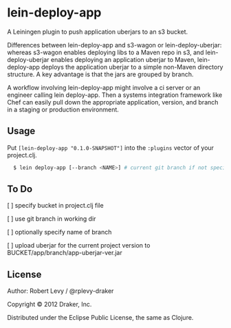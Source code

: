 # lein-deploy-app

A Leiningen plugin to push application uberjars to an s3 bucket.

Differences between lein-deploy-app and s3-wagon or lein-deploy-uberjar:
whereas s3-wagon enables deploying libs to a Maven repo in s3, and
lein-deploy-uberjar enables deploying an application uberjar to Maven,
lein-deploy-app deploys the application uberjar to a simple non-Maven
directory structure. A key advantage is that the jars are grouped by branch.

A workflow involving lein-deploy-app might involve a ci server or an engineer
calling lein deploy-app. Then a systems integration framework like Chef can
easily pull down the appropriate application, version, and branch in a staging
or production environment.

## Usage

Put `[lein-deploy-app "0.1.0-SNAPSHOT"]` into the `:plugins` vector of your
project.clj.

```bash
  $ lein deploy-app [--branch <NAME>] # current git branch if not specified
```

## To Do

[ ] specify bucket in project.clj file

[ ] use git branch in working dir

  [ ] optionally specify name of branch

[ ] upload uberjar for the current project version
    to BUCKET/app/branch/app-uberjar-ver.jar

## License

Author: Robert Levy / @rplevy-draker

Copyright © 2012 Draker, Inc.

Distributed under the Eclipse Public License, the same as Clojure.
